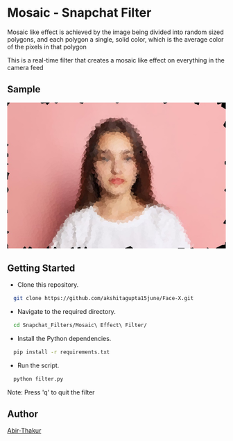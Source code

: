 
# Mosaic - Snapchat Filter
Mosaic like effect is achieved by the image being divided into
random sized polygons, and each polygon a single, solid color,
which is the average color of the pixels in that polygon

This is a  real-time filter that creates a mosaic like effect
on everything in the camera feed
## Sample

![sample](output.jpg)

## Getting Started

* Clone this repository.
```bash
  git clone https://github.com/akshitagupta15june/Face-X.git
```
* Navigate to the required directory.
```bash
  cd Snapchat_Filters/Mosaic\ Effect\ Filter/
```
* Install the Python dependencies.

```bash
  pip install -r requirements.txt
```
* Run the script.
```bash
  python filter.py
```

Note: Press 'q' to quit the filter

## Author

[Abir-Thakur](https://github.com/Inferno2211)

